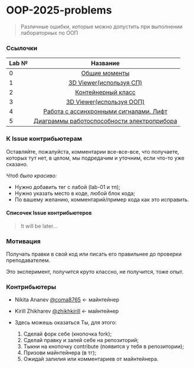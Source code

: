 # OOP-2025-problems
> Различные ошибки, которые можно допустить при выполнении лабораторных по ООП

### Ссылочки

| Lab № | Название |
|:------|:-----:|
| 0 | [Общие моменты](./GENERAL.md) |
| 1 | [3D Viewer(используя СП)](./LAB_01.md) |
| 2 | [Контейнерный класс](./LAB_02.md) |
| 3 | [3D Viewer(используя ООП)](./LAB_03.md) |
| 4 | [Работа с ассинхронными сигналами. Лифт](./LAB_04.md) |
| 5 | [Диаграммы работоспособности электроприбора](./LAB_05.md) |


### К Issue контрибьютерам
Оставляйте, пожалуйста, комментарии все-все-все, что получаете, которых тут нет, в целом, мы подредачим и уточним, если что-то уже сказано.

_Чтоб было красиво:_
- Нужно добавить тег с лабой (lab-01 и тп);
- Нужно указать место в коде, любой блок кода;
- По вашему желанию, комментарий/пример кода как это исправить.

#### Списочек Issue контрибьютеров
> It will be later...

### Мотивация
Получать правки в свой код или писать его правильнее до проверки преподавателем.

Это эксперимент, получится круто классно, не получится, тоже опыт.

### Контрибьютеры
- Nikita Ananev [@coma8765](https://t.me/coma8765) <- майнтейнер
- Kirill Zhikharev [@zhikhkirill](https://t.me/zhikhkirill) <- майнтейнер

- Здесь можешь оказаться Ты, для этого:
  1. Сделай форк себе (кнопочка fork);
  2. Сделай правку и залей себе на репозиторий;
  3. Тыкни на кнопочку contribute (появится у тебя в репозитории);
  4. Призови майнтейнера (в тг);
  5. Ожидай залилия или комментариев от майнтейнера.
